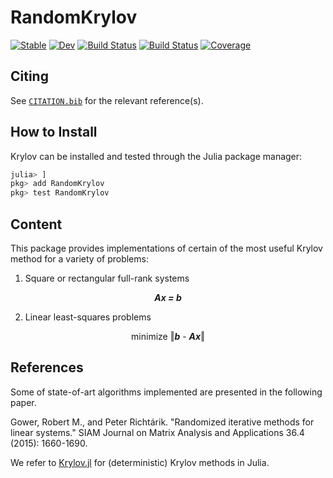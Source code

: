 # RandomKrylov

[![Stable](https://img.shields.io/badge/docs-stable-blue.svg)](https://tmigot.github.io/RandomKrylov.jl/stable)
[![Dev](https://img.shields.io/badge/docs-dev-blue.svg)](https://tmigot.github.io/RandomKrylov.jl/dev)
[![Build Status](https://github.com/tmigot/RandomKrylov.jl/actions/workflows/CI.yml/badge.svg?branch=main)](https://github.com/tmigot/RandomKrylov.jl/actions/workflows/CI.yml?query=branch%3Amain)
[![Build Status](https://api.cirrus-ci.com/github/tmigot/RandomKrylov.jl.svg)](https://cirrus-ci.com/github/tmigot/RandomKrylov.jl)
[![Coverage](https://codecov.io/gh/tmigot/RandomKrylov.jl/branch/main/graph/badge.svg)](https://codecov.io/gh/tmigot/RandomKrylov.jl)

## Citing

See [`CITATION.bib`](CITATION.bib) for the relevant reference(s).

## How to Install

Krylov can be installed and tested through the Julia package manager:

```julia
julia> ]
pkg> add RandomKrylov
pkg> test RandomKrylov
```

## Content

This package provides implementations of certain of the most useful Krylov method for a variety of problems:

1. Square or rectangular full-rank systems

<p align="center">
  <b><i>Ax = b</i></b>
</p>

2. Linear least-squares problems

<p align="center">
  minimize ‖<b><i>b</i></b> - <b><i>Ax</i></b>‖
</p>

## References

Some of state-of-art algorithms implemented are presented in the following paper.

Gower, Robert M., and Peter Richtárik. "Randomized iterative methods for linear systems." SIAM Journal on Matrix Analysis and Applications 36.4 (2015): 1660-1690.

We refer to [Krylov.jl](https://github.com/JuliaSmoothOptimizers/Krylov.jl) for (deterministic) Krylov methods in Julia.
